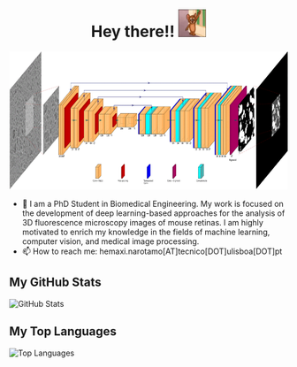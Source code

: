 <p align="center" style="font-size:30px; color:blue">
<h1 align='center'> Hey there!!  <img src="https://github.com/HemaxiN/HemaxiN/blob/main/heyo.gif" width="50" height="50" alt='Hey There'/>
  </h1>
</p>

<p align="center">
<img src="https://github.com/HemaxiN/HemaxiN/blob/main/dlmi.gif" width="610" height="250"/>


- 🔭 I am a PhD Student in Biomedical Engineering. My work is focused on the development of deep learning-based approaches for the analysis of 3D fluorescence microscopy images of mouse retinas. I am highly motivated to enrich my knowledge in the fields of machine learning, computer vision, and medical image processing.
- 📫 How to reach me: hemaxi.narotamo[AT]tecnico[DOT]ulisboa[DOT]pt 

</p>  

## My GitHub Stats

![GitHub Stats](https://github-readme-stats.vercel.app/api?username=HemaxiN&show_icons=true&theme=dark)

## My Top Languages

![Top Languages](https://github-readme-stats.vercel.app/api/top-langs/?username=HemaxiN&layout=compact&theme=dark)




<!--
**HemaxiN/HemaxiN** is a ✨ _special_ ✨ repository because its `README.md` (this file) appears on your GitHub profile.

Here are some ideas to get you started:

- 🔭 I’m currently working on ...
- 🌱 I’m currently learning ...
- 👯 I’m looking to collaborate on ...
- 🤔 I’m looking for help with ...
- 💬 Ask me about ...
- 📫 How to reach me: ...
- 😄 Pronouns: ...
- ⚡ Fun fact: ...
-->
